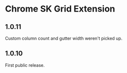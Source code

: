 # Chrome SK Grid Extension

## 1.0.11

Custom column count and gutter width weren't picked up.

## 1.0.10

First public release.
